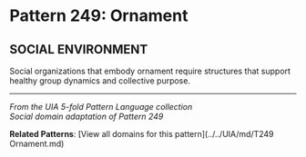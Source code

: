 # Pattern 249: Ornament

## SOCIAL ENVIRONMENT

Social organizations that embody ornament require structures that support healthy group dynamics and collective purpose.

---

*From the UIA 5-fold Pattern Language collection*  
*Social domain adaptation of Pattern 249*

**Related Patterns**: [View all domains for this pattern](../../UIA/md/T249 Ornament.md)